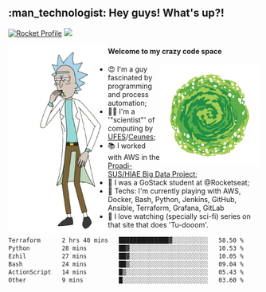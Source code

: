 
<h2> :man_technologist: Hey guys! What's up?!</h2>
                                                                         
[![Rocket Profile](https://img.shields.io/static/v1?label=Rocketseat&message=Profile&colorA=purple&color=black&logo=Rocket&logoColor=white)](https://app.rocketseat.com.br/me/elyabe)
<a href="https://www.linkedin.com/in/elyabe/"><img src="https://img.shields.io/badge/LinkedIn-informational?logo=linkedin"/></a>

<img align='left' src="https://raw.githubusercontent.com/Elyabe/Elyabe/master/images/rick-dancing.gif" width='200'>

                       
#### Welcome to my crazy code space 
<img align='right' src="https://raw.githubusercontent.com/Elyabe/elyabe/master/images/portal-3.gif" width='200'>

- :heart_eyes: I'm a guy fascinated by programming and process automation; 
- :office_worker: I'm a '"scientist"' of computing by [UFES](http://ufes.br)/[Ceunes](http://ceunes.ufes.br);
- :books: I worked with AWS in the [Proadi-SUS/HIAE Big Data Project](https://www.einstein.br/responsabilidade-social/atuacao-com-o-ministerio-da-saude/proadi-sus);
- :rocket: I was a GoStack student at @Rocketseat;
- :green_heart: Techs: I'm currently playing with AWS, Docker, Bash, Python, Jenkins, GitHub, Ansible, Terraform, Grafana, GitLab
- :movie_camera: I love watching (specially sci-fi) series on that site that does 'Tu-dooom'.

<!--START_SECTION:waka-->

```text
Terraform      2 hrs 40 mins   ██████████████▓░░░░░░░░░░   58.50 %
Python         28 mins         ██▓░░░░░░░░░░░░░░░░░░░░░░   10.53 %
Ezhil          27 mins         ██▓░░░░░░░░░░░░░░░░░░░░░░   10.05 %
Bash           24 mins         ██▒░░░░░░░░░░░░░░░░░░░░░░   09.04 %
ActionScript   14 mins         █▒░░░░░░░░░░░░░░░░░░░░░░░   05.43 %
Other          9 mins          █░░░░░░░░░░░░░░░░░░░░░░░░   03.60 %
```

<!--END_SECTION:waka-->
